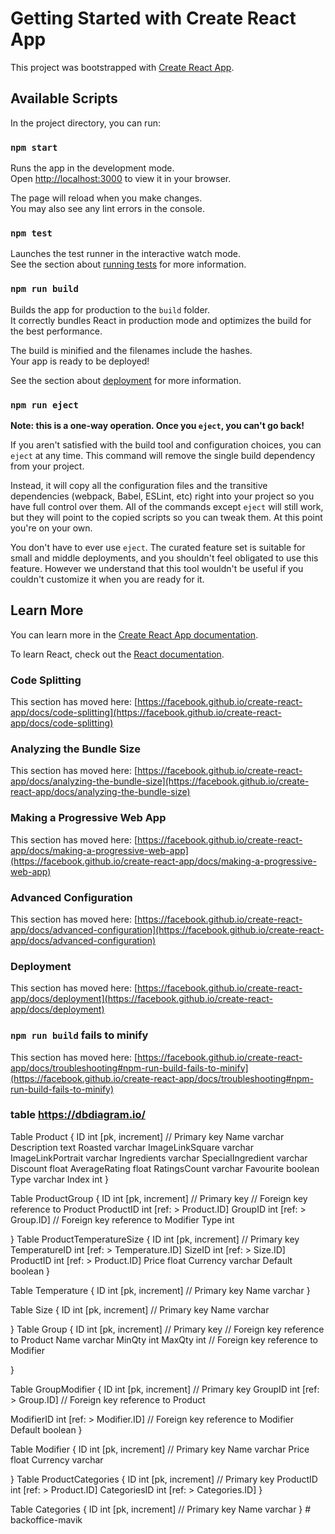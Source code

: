 # Getting Started with Create React App

This project was bootstrapped with [Create React App](https://github.com/facebook/create-react-app).

## Available Scripts

In the project directory, you can run:

### `npm start`

Runs the app in the development mode.\
Open [http://localhost:3000](http://localhost:3000) to view it in your browser.

The page will reload when you make changes.\
You may also see any lint errors in the console.

### `npm test`

Launches the test runner in the interactive watch mode.\
See the section about [running tests](https://facebook.github.io/create-react-app/docs/running-tests) for more information.

### `npm run build`

Builds the app for production to the `build` folder.\
It correctly bundles React in production mode and optimizes the build for the best performance.

The build is minified and the filenames include the hashes.\
Your app is ready to be deployed!

See the section about [deployment](https://facebook.github.io/create-react-app/docs/deployment) for more information.

### `npm run eject`

**Note: this is a one-way operation. Once you `eject`, you can't go back!**

If you aren't satisfied with the build tool and configuration choices, you can `eject` at any time. This command will remove the single build dependency from your project.

Instead, it will copy all the configuration files and the transitive dependencies (webpack, Babel, ESLint, etc) right into your project so you have full control over them. All of the commands except `eject` will still work, but they will point to the copied scripts so you can tweak them. At this point you're on your own.

You don't have to ever use `eject`. The curated feature set is suitable for small and middle deployments, and you shouldn't feel obligated to use this feature. However we understand that this tool wouldn't be useful if you couldn't customize it when you are ready for it.

## Learn More

You can learn more in the [Create React App documentation](https://facebook.github.io/create-react-app/docs/getting-started).

To learn React, check out the [React documentation](https://reactjs.org/).

### Code Splitting

This section has moved here: [https://facebook.github.io/create-react-app/docs/code-splitting](https://facebook.github.io/create-react-app/docs/code-splitting)

### Analyzing the Bundle Size

This section has moved here: [https://facebook.github.io/create-react-app/docs/analyzing-the-bundle-size](https://facebook.github.io/create-react-app/docs/analyzing-the-bundle-size)

### Making a Progressive Web App

This section has moved here: [https://facebook.github.io/create-react-app/docs/making-a-progressive-web-app](https://facebook.github.io/create-react-app/docs/making-a-progressive-web-app)

### Advanced Configuration

This section has moved here: [https://facebook.github.io/create-react-app/docs/advanced-configuration](https://facebook.github.io/create-react-app/docs/advanced-configuration)

### Deployment

This section has moved here: [https://facebook.github.io/create-react-app/docs/deployment](https://facebook.github.io/create-react-app/docs/deployment)

### `npm run build` fails to minify

This section has moved here: [https://facebook.github.io/create-react-app/docs/troubleshooting#npm-run-build-fails-to-minify](https://facebook.github.io/create-react-app/docs/troubleshooting#npm-run-build-fails-to-minify)

### table https://dbdiagram.io/

Table Product {
ID int [pk, increment] // Primary key
Name varchar
Description text
Roasted varchar
ImageLinkSquare varchar
ImageLinkPortrait varchar
Ingredients varchar
SpecialIngredient varchar
Discount float
AverageRating float
RatingsCount varchar
Favourite boolean
Type varchar
Index int
}

Table ProductGroup {
ID int [pk, increment] // Primary key
// Foreign key reference to Product
ProductID int [ref: > Product.ID]
GroupID int [ref: > Group.ID]
// Foreign key reference to Modifier
Type int

}
Table ProductTemperatureSize {
ID int [pk, increment] // Primary key
TemperatureID int [ref: > Temperature.ID]
SizeID int [ref: > Size.ID]
ProductID int [ref: > Product.ID]
Price float
Currency varchar
Default boolean
}

Table Temperature {
ID int [pk, increment] // Primary key
Name varchar
}

Table Size {
ID int [pk, increment] // Primary key
Name varchar

}
Table Group {
ID int [pk, increment] // Primary key
// Foreign key reference to Product
Name varchar
MinQty int
MaxQty int
// Foreign key reference to Modifier

}

Table GroupModifier {
ID int [pk, increment] // Primary key
GroupID int [ref: > Group.ID] // Foreign key reference to Product

ModifierID int [ref: > Modifier.ID] // Foreign key reference to Modifier
Default boolean
}

Table Modifier {
ID int [pk, increment] // Primary key
Name varchar
Price float
Currency varchar

}
Table ProductCategories {
ID int [pk, increment] // Primary key
ProductID int [ref: > Product.ID]
CategoriesID int [ref: > Categories.ID]
}

Table Categories {
ID int [pk, increment] // Primary key
Name varchar
}
#   b a c k o f f i c e - m a v i k 
 
 
